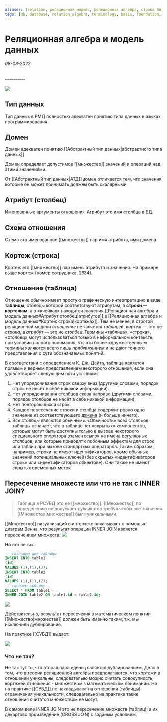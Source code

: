 ```yaml
---
aliases: [relation, реляционная модель, реляционная алгебра, строка бд, таблицы, таблица, кортеж, кортежа, кортежи, домен, домены, домена, тип данных, типа данных, типы данных, атрибут таблицы]
tags: [db, database, relation_algebra, terminology, basis, foundation, set]
---
```

# Реляционная алгебра и модель данных
<h6>08-03-2022</h6>
----------

![](https://files.gitbook.com/v0/b/gitbook-x-prod.appspot.com/o/spaces%2Fi1Mb2UWbArGRW5ooFJbz%2Fuploads%2FAPeNdfkYIGhPdAG1032i%2Fimage.png?alt=media&token=e7b4de0f-902e-4639-98ee-7bed262133ab)

## Тип данных
Тип данных в РМД полностью адекватен понятию типа данных в языках программирования.

## Домен
Домен адекватен понятию [[Абстрактный тип данных|абстрактного типа данных]]

Домен определяет допустимое [[множество]] значений и операций над этими значениями.

От [[Абстрактный тип данных|АТД]] домен отличается тем, что значения которые он может принимать должны быть скалярными.

## Атрибут (столбец)
Именованные аргументы отношения. Атрибут это имя столбца в БД.

## Схема отношения

Схема это именованное [[множество]] пар имя атрибута, имя домена.

## Кортеж (строка)

Кортеж это [[множество]] пар имени атрибута и значения. На примере выше кортеж {номер сотрудника, 2934}.

## Отношение (таблица)
Отношение обычно имеет простую графическую интерпретацию в виде **таблицы**, столбцы которой соответствуют атрибутам, а **строки — кортежам**, а в «ячейках» находятся значения [[Реляционная алгебра и модель данных#Атрибут столбец|атрибутов]] в [[Реляционная алгебра и модель данных#Кортеж строка|кортежах]]. Тем не менее, в строгой реляционной модели _отношение_ не является _таблицей_, _кортеж_ — это не _строка_, а _атрибут_ — это не столбец. Термины «таблица», «строка», «столбец» могут использоваться только в неформальном контексте, при условии полного понимания, что эти более «дружественные» термины являются всего лишь _приближением_ и не дают точного представления о сути обозначаемых понятий.

В соответствии с определением [К. Дж. Дейта](https://ru.wikipedia.org/wiki/%D0%94%D0%B5%D0%B9%D1%82,_%D0%9A%D1%80%D0%B8%D1%81%D1%82%D0%BE%D1%84%D0%B5%D1%80 "Дейт, Кристофер"), таблица является прямым и верным представлением некоторого отношения, если она удовлетворяет следующим пяти условиям:

1.  Нет упорядочивания строк сверху вниз (другими словами, порядок строк не несёт в себе никакой информации).
2.  Нет упорядочивания столбцов слева направо (другими словами, порядок столбцов не несёт в себе никакой информации).
3.  Нет повторяющихся строк.
4.  Каждое пересечение строки и столбца содержит ровно одно значение из соответствующего [домена](https://ru.wikipedia.org/wiki/%D0%94%D0%BE%D0%BC%D0%B5%D0%BD_(%D0%B1%D0%B0%D0%B7%D1%8B_%D0%B4%D0%B0%D0%BD%D0%BD%D1%8B%D1%85) "Домен (базы данных)") (и больше ничего).
5.  Все столбцы являются обычными. «Обычность» всех столбцов таблицы означает, что в таблице нет «скрытых» компонентов, которые могут быть доступны только в вызове некоторого специального оператора взамен ссылок на имена регулярных столбцов, или которые приводят к побочным эффектам для строк или таблиц при вызове стандартных операторов. Таким образом, например, строки не имеют идентификаторов, кроме обычных значений потенциальных ключей (без скрытых «идентификаторов строк» или «идентификаторов объектов»). Они также не имеют скрытых временны́х меток



## Пересечение множеств или что не так с INNER JOIN?

>Таблица в РСУБД это не [[множество]]. [[Множество]] по определению не допускает дубликатов требуя чтобы все значения [[Множество|множества]] были уникальными.

[[Множество]] визуализаций в интернете показывают с помощью диаграм Венна, что результат операции INNER JOIN является пересечением множеств:
![](https://files.gitbook.com/v0/b/gitbook-x-prod.appspot.com/o/spaces%2Fi1Mb2UWbArGRW5ooFJbz%2Fuploads%2FIQ7dZPw5VqAQDtYjwf0N%2Fimage.png?alt=media&token=0ce70295-36cc-457a-b93f-10d0518ad7f8)

Но это не так.

```sql
-- создадим две таблицы
INSERT INTO table1
(id)
VALUES (1),(1),(3);
INSERT INTO table2
(id)
VALUES (1),(1),(2);
-- сделаем выборку
SELECT * FROM table1
INNER JOIN table2 ON table1.id = table2.id;
```

![](https://files.gitbook.com/v0/b/gitbook-x-prod.appspot.com/o/spaces%2Fi1Mb2UWbArGRW5ooFJbz%2Fuploads%2FGbz5ZiqeGPr3SnYC9Tuh%2Fimage.png?alt=media&token=45ce11aa-ec97-4ba4-a4d2-647ebf17cd60)

Действительно, результат пересечения в математическом понятии [[Множество|множества]] должен быть именно таким, т.к. мы исключили дублирование.

На практике [[СУБД]] выдаст:

![](https://files.gitbook.com/v0/b/gitbook-x-prod.appspot.com/o/spaces%2Fi1Mb2UWbArGRW5ooFJbz%2Fuploads%2FQN0FR8MOtBYeI65AjXzt%2Fimage.png?alt=media&token=9d3cb7f5-1a08-4c5e-b72d-30ee394949c4)

### Что не так?

Не так тут то, что вторая пара едениц является дублированием. Дело в том, что в теории реляционной алгебры предполагаются, что кортежи в отношении уникальны, следовательно можно считать совокупность кортежей отношения - множеством в математическом понимании. Но на практике [[СУБД]] не накладывают на отношения (таблицы) ограничения уникальности, следовательно на практике такие отношения считатся множеством не могут.

В самом деле INNER JOIN это не пересечение множеств (таблиц), а их декартово произведение (CROSS JOIN) с заданым условием.